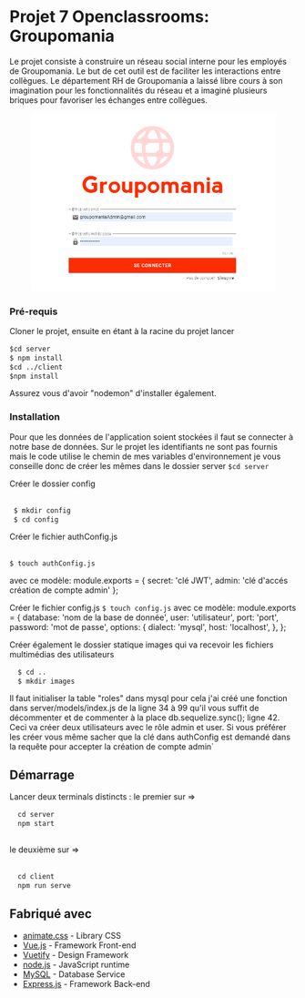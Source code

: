 # Projet 7 Openclassrooms: Groupomania

Le projet consiste à construire un réseau social interne pour les employés de Groupomania.
Le but de cet outil est de faciliter les interactions entre collègues.
Le département RH de Groupomania a laissé libre cours à son imagination pour les fonctionnalités 
du réseau et a imaginé plusieurs briques pour favoriser les échanges entre collègues.

<p align="center">
<img src="./client/src/assets/exemple_rm.png">
</p>

### Pré-requis

Cloner le projet,
ensuite en étant à la racine du projet  lancer

```
$cd server 
$ npm install
$cd ../client
$npm install

```

Assurez vous d'avoir "nodemon" d'installer également.

### Installation

Pour que les données de l'application soient stockées il faut se connecter à notre base de données.
Sur le projet les identifiants ne sont pas fournis mais le code utilise le chemin de mes variables d'environnement je vous conseille donc de créer les mêmes dans le dossier server ``$cd server``

Créer le dossier config
 ```

  $ mkdir config
  $ cd config

 ```
 
Créer le fichier authConfig.js 
```

$ touch authConfig.js

```
  avec ce modèle:
    module.exports = {
    secret: 'clé JWT',
    admin: 'clé d'accés création de compte admin' };

Créer le fichier config.js
  ``$ touch config.js``
  avec ce modèle:
    module.exports = {
    database: 'nom de la base de donnée',
    user: 'utilisateur',
    port: 'port',
    password: 'mot de passe',
    options: {
      dialect: 'mysql',
      host: 'localhost',  },
    };
    
Créer également le dossier statique images qui va recevoir les fichiers multimédias des utilisateurs

```
  $ cd ..
  $ mkdir images

```

Il faut initialiser la table "roles" dans mysql
  pour cela j'ai créé une fonction dans server/models/index.js de la ligne 34 à 99
  qu'il vous suffit de décommenter et de commenter à la place db.sequelize.sync(); ligne 42.
  Ceci va créer deux utilisateurs avec le rôle admin et user.
  Si vous préférer les créer vous même sacher que la clé dans authConfig est demandé 
  dans la requête pour accepter la création de compte admin`

## Démarrage

Lancer deux terminals distincts :
  le premier sur => 
```
  cd server
  npm start
  
```
  
  le deuxième sur => 
```

  cd client
  npm run serve

```

## Fabriqué avec

* [animate.css](https://animate.style) - Library CSS 
* [Vue.js](https://vuejs.org/) - Framework Front-end
* [Vuetify](https://vuetifyjs.com/en/) - Design Framework
* [node.js](https://nodejs.org/en/) - JavaScript runtime
* [MySQL](https://www.mysql.com/fr/) - Database Service
* [Express.js](https://expressjs.com/fr/) - Framework Back-end





